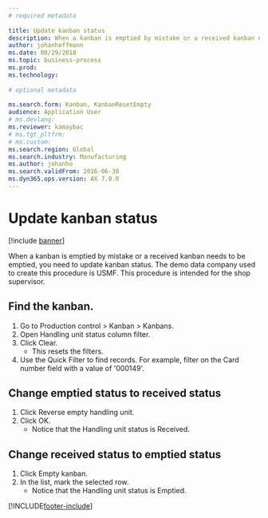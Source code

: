 ```yaml
--- 
# required metadata 
 
title: Update kanban status
description: When a kanban is emptied by mistake or a received kanban needs to be emptied, you need to update kanban status. 
author: johanhoffmann
ms.date: 08/29/2018
ms.topic: business-process 
ms.prod:  
ms.technology:  
 
# optional metadata 
 
ms.search.form: Kanban, KanbanResetEmpty   
audience: Application User 
# ms.devlang:  
ms.reviewer: kamaybac
# ms.tgt_pltfrm:  
# ms.custom:  
ms.search.region: Global
ms.search.industry: Manufacturing
ms.author: johanho
ms.search.validFrom: 2016-06-30 
ms.dyn365.ops.version: AX 7.0.0 
---
```

# Update kanban status

[!include [banner](../../includes/banner.md)]

When a kanban is emptied by mistake or a received kanban needs to be emptied, you need to update kanban status. The demo data company used to create this procedure is USMF. This procedure is intended for the shop supervisor.


## Find the kanban.
1. Go to Production control > Kanban > Kanbans.
2. Open Handling unit status column filter.
3. Click Clear.
    * This resets the filters.  
4. Use the Quick Filter to find records. For example, filter on the Card number field with a value of '000149'.

## Change emptied status to received status
1. Click Reverse empty handling unit.
2. Click OK.
    * Notice that the Handling unit status is Received.  

## Change received status to emptied status
1. Click Empty kanban.
2. In the list, mark the selected row.
    * Notice that the Handling unit status is Emptied.  



[!INCLUDE[footer-include](../../../includes/footer-banner.md)]